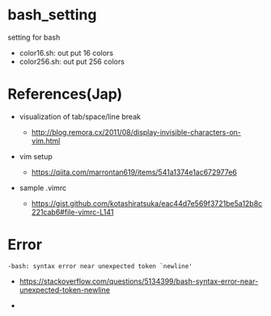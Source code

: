 # bash_setting
setting for bash  

- color16.sh: out put 16 colors  
- color256.sh: out put 256 colors  

# References(Jap)
- visualization of tab/space/line break  
    - http://blog.remora.cx/2011/08/display-invisible-characters-on-vim.html  
- vim setup  
    - https://qiita.com/marrontan619/items/541a1374e1ac672977e6

- sample .vimrc  
    - https://gist.github.com/kotashiratsuka/eac44d7e569f3721be5a12b8c221cab6#file-vimrc-L141  

# Error
```
-bash: syntax error near unexpected token `newline'
```  
- https://stackoverflow.com/questions/5134399/bash-syntax-error-near-unexpected-token-newline  

- 

